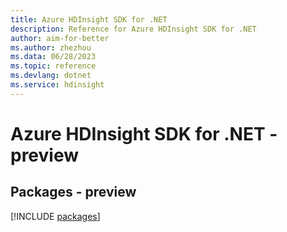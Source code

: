 ```yaml
---
title: Azure HDInsight SDK for .NET
description: Reference for Azure HDInsight SDK for .NET
author: aim-for-better
ms.author: zhezhou
ms.data: 06/28/2023
ms.topic: reference
ms.devlang: dotnet
ms.service: hdinsight
---
```

# Azure HDInsight SDK for .NET - preview
## Packages - preview
[!INCLUDE [packages](hdinsight-index.md)]